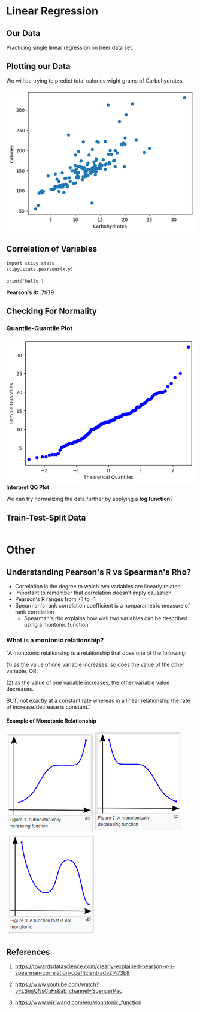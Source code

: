 # Linear Regression


## Our Data
Practicing single linear regression on beer data set. 

## Plotting our Data
We will be trying to predict total calories wight grams of Carbohydrates. 

 ![Image!](Images/scatter-plot.png)

## Correlation of Variables

```
import scipy.stats
scipy.stats.pearsonr(x,y)

print('hello')

```


**Pearson's R: .7979**

## Checking For Normality

### Quantile-Quantile Plot

![Image!](Images/QQ%20Plot.png)
**Interpret QQ Plot**

We can try normalizing the data further by applying a **log function**?

## Train-Test-Split Data
```

```



# Other

## Understanding Pearson's R vs Spearman's Rho?

- Correlation is the degree to which two variables are linearly related. 
- Important to remember that correlation doesn't imply causation.
- Pearson's R ranges from +1 to -1
- Spearman's rank correlation coefficient is a nonparametric measure of rank correlation
    - Spearman's rho explains how well two variables can be described using a montonic function


### What is a montonic relationship?

"A monotonic relationship is a relationship that does one of the following:

(1) as the value of one variable increases, so does the value of the other variable, OR,

(2) as the value of one variable increases, the other variable value decreases.

BUT, not exactly at a constant rate whereas in a linear relationship the rate of increase/decrease is constant."

#### Example of Monotonic Relationship
![Image!](Images/monotonic-relationship1.png)![Image!](Images/monotonic-relationship2.png)![Image!](Images/monotonic-relationship3.png)


## References

1. https://towardsdatascience.com/clearly-explained-pearson-v-s-spearman-correlation-coefficient-ada2f473b8

2. https://www.youtube.com/watch?v=LSmjQNsCbFs&ab_channel=SpencerPao

3. https://www.wikiwand.com/en/Monotonic_function